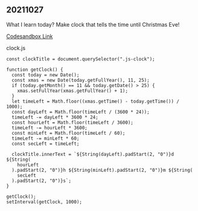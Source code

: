## 20211027

What I learn today?
Make clock that tells the time until Christmas Eve!

[Codesandbox Link](https://codesandbox.io/s/a08blueprint-forked-6xujo)


clock.js
```
const clockTitle = document.querySelector(".js-clock");

function getClock() {
  const today = new Date();
  const xmas = new Date(today.getFullYear(), 11, 25);
  if (today.getMonth() == 11 && today.getDate() > 25) {
    xmas.setFullYear(xmas.getFullYear() + 1);
  }
  let timeLeft = Math.floor((xmas.getTime() - today.getTime()) / 1000);
  const dayLeft = Math.floor(timeLeft / (3600 * 24));
  timeLeft -= dayLeft * 3600 * 24;
  const hourLeft = Math.floor(timeLeft / 3600);
  timeLeft -= hourLeft * 3600;
  const minLeft = Math.floor(timeLeft / 60);
  timeLeft -= minLeft * 60;
  const secLeft = timeLeft;

  clockTitle.innerText = `${String(dayLeft).padStart(2, "0")}d ${String(
    hourLeft
  ).padStart(2, "0")}h ${String(minLeft).padStart(2, "0")}m ${String(
    secLeft
  ).padStart(2, "0")}s`;
}

getClock();
setInterval(getClock, 1000);
```

